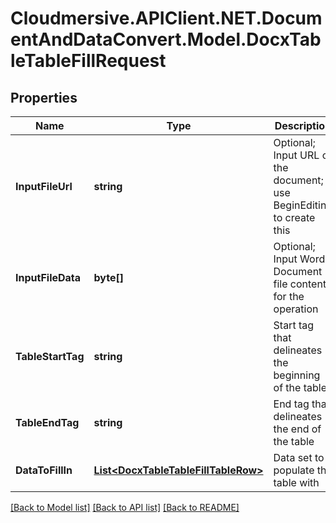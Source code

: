 # Cloudmersive.APIClient.NET.DocumentAndDataConvert.Model.DocxTableTableFillRequest
## Properties

Name | Type | Description | Notes
------------ | ------------- | ------------- | -------------
**InputFileUrl** | **string** | Optional; Input URL of the document; use BeginEditing to create this | [optional] 
**InputFileData** | **byte[]** | Optional; Input Word Document file content for the operation | [optional] 
**TableStartTag** | **string** | Start tag that delineates the beginning of the table | [optional] 
**TableEndTag** | **string** | End tag that delineates the end of the table | [optional] 
**DataToFillIn** | [**List&lt;DocxTableTableFillTableRow&gt;**](DocxTableTableFillTableRow.md) | Data set to populate the table with | [optional] 

[[Back to Model list]](../README.md#documentation-for-models) [[Back to API list]](../README.md#documentation-for-api-endpoints) [[Back to README]](../README.md)


